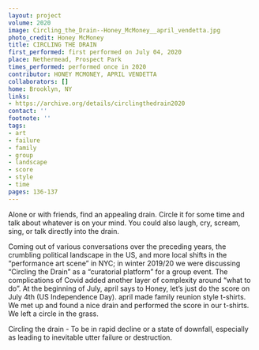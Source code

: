 ```yaml
---
layout: project
volume: 2020
image: Circling_the_Drain--Honey_McMoney__april_vendetta.jpg
photo_credit: Honey McMoney
title: CIRCLING THE DRAIN
first_performed: first performed on July 04, 2020
place: Nethermead, Prospect Park
times_performed: performed once in 2020
contributor: HONEY MCMONEY, APRIL VENDETTA
collaborators: []
home: Brooklyn, NY
links:
- https://archive.org/details/circlingthedrain2020
contact: ''
footnote: ''
tags:
- art
- failure
- family
- group
- landscape
- score
- style
- time
pages: 136-137
---
```



Alone or with friends, find an appealing drain. Circle it for some time and talk about whatever is on your mind. You could also laugh, cry, scream, sing, or talk directly into the drain.

Coming out of various conversations over the preceding years, the crumbling political landscape in the US, and more local shifts in the “performance art scene” in NYC; in winter 2019/20 we were discussing “Circling the Drain” as a “curatorial platform” for a group event. The complications of Covid added another layer of complexity around “what to do”. At the beginning of July, april says to Honey, let’s just do the score on July 4th (US Independence Day). april made family reunion style t-shirts. We met up and found a nice drain and performed the score in our t-shirts. We left a circle in the grass.

Circling the drain - To be in rapid decline or a state of downfall, especially as leading to inevitable utter failure or destruction.
